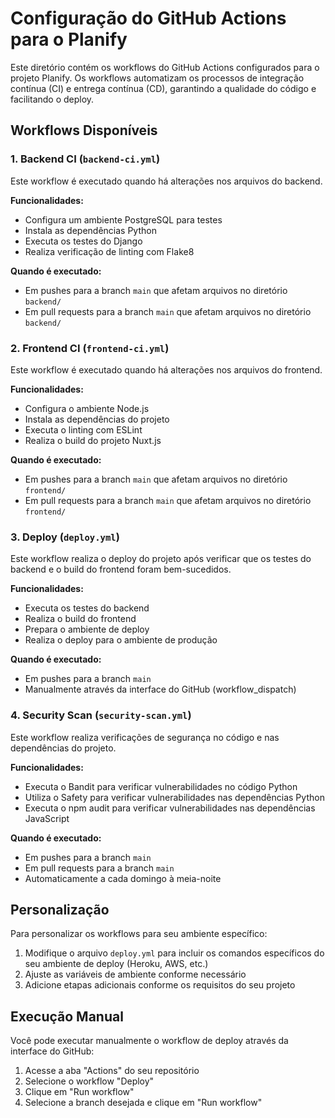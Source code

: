 # Configuração do GitHub Actions para o Planify

Este diretório contém os workflows do GitHub Actions configurados para o projeto Planify. Os workflows automatizam os processos de integração contínua (CI) e entrega contínua (CD), garantindo a qualidade do código e facilitando o deploy.

## Workflows Disponíveis

### 1. Backend CI (`backend-ci.yml`)

Este workflow é executado quando há alterações nos arquivos do backend.

**Funcionalidades:**
- Configura um ambiente PostgreSQL para testes
- Instala as dependências Python
- Executa os testes do Django
- Realiza verificação de linting com Flake8

**Quando é executado:**
- Em pushes para a branch `main` que afetam arquivos no diretório `backend/`
- Em pull requests para a branch `main` que afetam arquivos no diretório `backend/`

### 2. Frontend CI (`frontend-ci.yml`)

Este workflow é executado quando há alterações nos arquivos do frontend.

**Funcionalidades:**
- Configura o ambiente Node.js
- Instala as dependências do projeto
- Executa o linting com ESLint
- Realiza o build do projeto Nuxt.js

**Quando é executado:**
- Em pushes para a branch `main` que afetam arquivos no diretório `frontend/`
- Em pull requests para a branch `main` que afetam arquivos no diretório `frontend/`

### 3. Deploy (`deploy.yml`)

Este workflow realiza o deploy do projeto após verificar que os testes do backend e o build do frontend foram bem-sucedidos.

**Funcionalidades:**
- Executa os testes do backend
- Realiza o build do frontend
- Prepara o ambiente de deploy
- Realiza o deploy para o ambiente de produção

**Quando é executado:**
- Em pushes para a branch `main`
- Manualmente através da interface do GitHub (workflow_dispatch)

### 4. Security Scan (`security-scan.yml`)

Este workflow realiza verificações de segurança no código e nas dependências do projeto.

**Funcionalidades:**
- Executa o Bandit para verificar vulnerabilidades no código Python
- Utiliza o Safety para verificar vulnerabilidades nas dependências Python
- Executa o npm audit para verificar vulnerabilidades nas dependências JavaScript

**Quando é executado:**
- Em pushes para a branch `main`
- Em pull requests para a branch `main`
- Automaticamente a cada domingo à meia-noite

## Personalização

Para personalizar os workflows para seu ambiente específico:

1. Modifique o arquivo `deploy.yml` para incluir os comandos específicos do seu ambiente de deploy (Heroku, AWS, etc.)
2. Ajuste as variáveis de ambiente conforme necessário
3. Adicione etapas adicionais conforme os requisitos do seu projeto

## Execução Manual

Você pode executar manualmente o workflow de deploy através da interface do GitHub:

1. Acesse a aba "Actions" do seu repositório
2. Selecione o workflow "Deploy"
3. Clique em "Run workflow"
4. Selecione a branch desejada e clique em "Run workflow"
